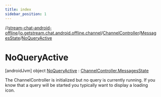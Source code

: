 ```yaml
---
title: index
sidebar_position: 1
---
```

//[stream-chat-android-offline](../../../../../index.md)/[io.getstream.chat.android.offline.channel](../../../index.md)/[ChannelController](../../index.md)/[MessagesState](../index.md)/[NoQueryActive](index.md)



# NoQueryActive  
 [androidJvm] object [NoQueryActive](index.md) : [ChannelController.MessagesState](../index.md)

The ChannelController is initialized but no query is currently running. If you know that a query will be started you typically want to display a loading icon.

   

